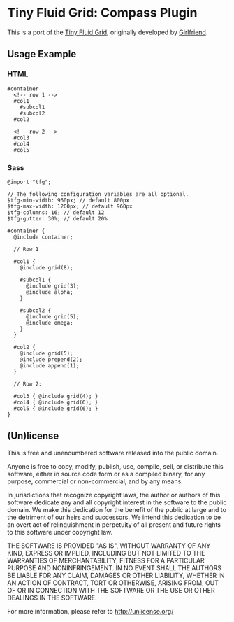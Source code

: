 # Tiny Fluid Grid: Compass Plugin

This is a port of the [Tiny Fluid Grid][], originally developed by
[Girlfriend][].

  [tiny fluid grid]: http://tinyfluidgrid.com/
  [girlfriend]: http://girlfriendnyc.com/


## Usage Example

### HTML

    #container
      <!-- row 1 -->
      #col1
        #subcol1
        #subcol2
      #col2
      
      <!-- row 2 -->
      #col3
      #col4
      #col5

### Sass

    @import "tfg";
    
    // The following configuration variables are all optional.
    $tfg-min-width: 960px; // default 800px
    $tfg-max-width: 1200px; // default 960px
    $tfg-columns: 16; // default 12
    $tfg-gutter: 30%; // default 20%
    
    #container {
      @include container;
      
      // Row 1
      
      #col1 {
        @include grid(8);
        
        #subcol1 {
          @include grid(3);
          @include alpha;
        }
        
        #subcol2 {
          @include grid(5);
          @include omega;
        }
      }
      
      #col2 {
        @include grid(5);
        @include prepend(2);
        @include append(1);
      }
      
      // Row 2:
      
      #col3 { @include grid(4); }
      #col4 { @include grid(6); }
      #col5 { @include grid(6); }
    }


## (Un)license

This is free and unencumbered software released into the public domain.

Anyone is free to copy, modify, publish, use, compile, sell, or
distribute this software, either in source code form or as a compiled
binary, for any purpose, commercial or non-commercial, and by any
means.

In jurisdictions that recognize copyright laws, the author or authors
of this software dedicate any and all copyright interest in the
software to the public domain. We make this dedication for the benefit
of the public at large and to the detriment of our heirs and
successors. We intend this dedication to be an overt act of
relinquishment in perpetuity of all present and future rights to this
software under copyright law.

THE SOFTWARE IS PROVIDED "AS IS", WITHOUT WARRANTY OF ANY KIND,
EXPRESS OR IMPLIED, INCLUDING BUT NOT LIMITED TO THE WARRANTIES OF
MERCHANTABILITY, FITNESS FOR A PARTICULAR PURPOSE AND NONINFRINGEMENT.
IN NO EVENT SHALL THE AUTHORS BE LIABLE FOR ANY CLAIM, DAMAGES OR
OTHER LIABILITY, WHETHER IN AN ACTION OF CONTRACT, TORT OR OTHERWISE,
ARISING FROM, OUT OF OR IN CONNECTION WITH THE SOFTWARE OR THE USE OR
OTHER DEALINGS IN THE SOFTWARE.

For more information, please refer to <http://unlicense.org/>
